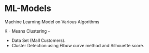 # ML-Models

Machine Learning Model on Various Algorithms

K - Means Clustering - 
  * Data Set (Mall Customers).
  * Cluster Detection using Elbow curve method and Silhouette score.
